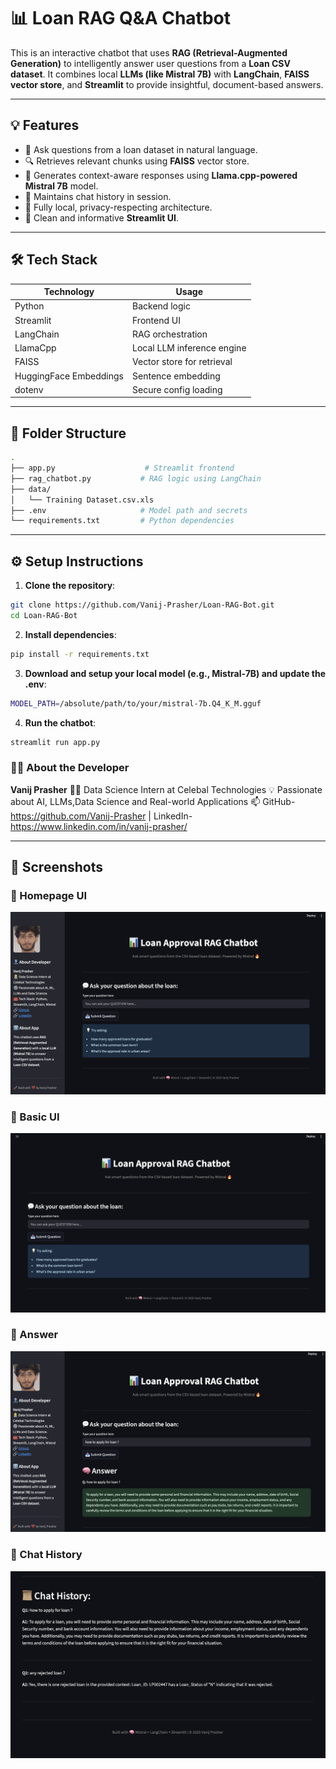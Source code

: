 # 📊 Loan RAG Q&A Chatbot

This is an interactive chatbot that uses **RAG (Retrieval-Augmented Generation)** to intelligently answer user questions from a **Loan CSV dataset**. It combines local **LLMs (like Mistral 7B)** with **LangChain**, **FAISS vector store**, and **Streamlit** to provide insightful, document-based answers.

---

## 💡 Features

- 💬 Ask questions from a loan dataset in natural language.
- 🔍 Retrieves relevant chunks using **FAISS** vector store.
- 🧠 Generates context-aware responses using **Llama.cpp-powered Mistral 7B** model.
- 📜 Maintains chat history in session.
- 📁 Fully local, privacy-respecting architecture.
- 🎨 Clean and informative **Streamlit UI**.

---

## 🛠️ Tech Stack

| Technology             | Usage                        |
|------------------------|------------------------------|
| Python                 | Backend logic                |
| Streamlit              | Frontend UI                  |
| LangChain              | RAG orchestration            |
| LlamaCpp               | Local LLM inference engine   |
| FAISS                  | Vector store for retrieval   |
| HuggingFace Embeddings | Sentence embedding           |
| dotenv                 | Secure config loading        |

---

## 📂 Folder Structure

```bash
.
├── app.py                    # Streamlit frontend
├── rag_chatbot.py           # RAG logic using LangChain
├── data/
│   └── Training Dataset.csv.xls
├── .env                     # Model path and secrets
└── requirements.txt         # Python dependencies
```
---

## ⚙️ Setup Instructions

1. **Clone the repository**:

```bash
git clone https://github.com/Vanij-Prasher/Loan-RAG-Bot.git
cd Loan-RAG-Bot
```
2.	**Install dependencies**:
```bash
pip install -r requirements.txt
```
3.	**Download and setup your local model (e.g., Mistral-7B) and update the .env**:
```bash
MODEL_PATH=/absolute/path/to/your/mistral-7b.Q4_K_M.gguf
```
4.	**Run the chatbot**:
```bash
streamlit run app.py
```
### 🙋‍♂️ **About the Developer**

**Vanij Prasher**
👨‍💻 Data Science Intern at Celebal Technologies
💡 Passionate about AI, LLMs,Data Science and Real-world Applications
📫 GitHub- https://github.com/Vanij-Prasher | LinkedIn- https://www.linkedin.com/in/vanij-prasher/

---

## 📸 Screenshots

### 🔹 Homepage UI
![UI Screenshot](Screenshorts/Homepage.png)

### 🔹 Basic UI
![Basic UI](Screenshorts/Basic-UI.png)

### 🔹 Answer
![Answer ](Screenshorts/Answer.png)

### 🔹 Chat History
![Chat History](Screenshorts/Chat-History.png)
